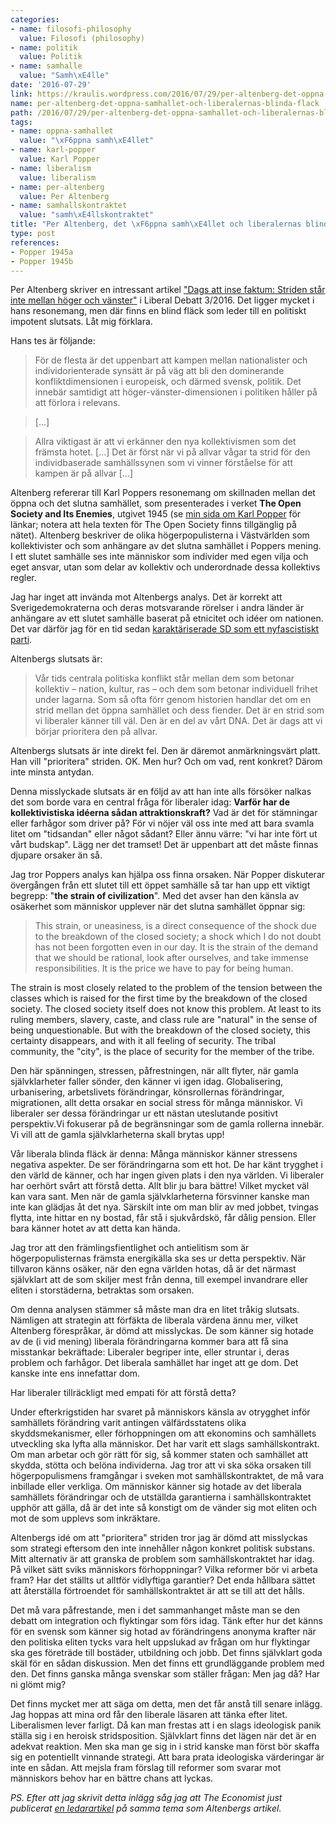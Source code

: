 ```yaml
---
categories:
- name: filosofi-philosophy
  value: Filosofi (philosophy)
- name: politik
  value: Politik
- name: samhalle
  value: "Samh\xE4lle"
date: '2016-07-29'
link: https://kraulis.wordpress.com/2016/07/29/per-altenberg-det-oppna-samhallet-och-liberalernas-blinda-flack/
name: per-altenberg-det-oppna-samhallet-och-liberalernas-blinda-flack
path: /2016/07/29/per-altenberg-det-oppna-samhallet-och-liberalernas-blinda-flack/
tags:
- name: oppna-samhallet
  value: "\xF6ppna samh\xE4llet"
- name: karl-popper
  value: Karl Popper
- name: liberalism
  value: liberalism
- name: per-altenberg
  value: Per Altenberg
- name: samhallskontraktet
  value: "samh\xE4llskontraktet"
title: "Per Altenberg, det \xF6ppna samh\xE4llet och liberalernas blinda fl\xE4ck"
type: post
references:
- Popper 1945a
- Popper 1945b
---
```

Per Altenberg skriver en intressant artikel ["Dags att inse faktum: Striden står inte mellan höger och vänster"](http://www.liberaldebatt.se/2016/07/dags-att-inse-faktum-striden-star-inte-mellan-hoger-och-vanster/) i Liberal Debatt 3/2016. Det ligger mycket i hans resonemang, men där finns en blind fläck som leder till en politiskt impotent slutsats. Låt mig förklara.

Hans tes är följande:

> För de flesta är det uppenbart att kampen mellan nationalister och individorienterade synsätt är på väg att bli den dominerande konfliktdimensionen i europeisk, och därmed svensk, politik. Det innebär samtidigt att höger-vänster-dimensionen i politiken håller på att förlora i relevans.

> [...]

> Allra viktigast är att vi erkänner den nya kollektivismen som det främsta hotet. [...] Det är först när vi på allvar vågar ta strid för den individbaserade samhällssynen som vi vinner förståelse för att kampen är på allvar [...]

Altenberg refererar till Karl Poppers resonemang om skillnaden mellan det öppna och det slutna samhället, som presenterades i verket **The Open Society and Its Enemies**, utgivet 1945 (se [min sida om Karl Popper](/karl-popper/) för länkar; notera att hela texten för The Open Society finns tillgänglig på nätet). Altenberg beskriver de olika högerpopulisterna i Västvärlden som kollektivister och som anhängare av det slutna samhället i Poppers mening. I ett slutet samhälle ses inte människor som individer med egen vilja och eget ansvar, utan som delar av kollektiv och underordnade dessa kollektivs regler.

Jag har inget att invända mot Altenbergs analys. Det är korrekt att Sverigedemokraterna och deras motsvarande rörelser i andra länder är anhängare av ett slutet samhälle baserat på etnicitet och idéer om nationen. Det var därför jag för en tid sedan [karaktäriserade SD som ett nyfascistiskt parti](/2014/12/12/joda-sverigedemokraterna-ar-nyfascister/).

Altenbergs slutsats är:

> Vår tids centrala politiska konflikt står mellan dem som betonar kollektiv – nation, kultur, ras – och dem som betonar individuell frihet under lagarna. Som så ofta förr genom historien handlar det om en strid mellan det öppna samhället och dess fiender. Det är en strid som vi liberaler känner till väl. Den är en del av vårt DNA. Det är dags att vi börjar prioritera den på allvar.

Altenbergs slutsats är inte direkt fel. Den är däremot anmärkningsvärt platt. Han vill "prioritera" striden. OK. Men hur? Och om vad, rent konkret? Därom inte minsta antydan.

Denna misslyckade slutsats är en följd av att han inte alls försöker nalkas det som borde vara en central fråga för liberaler idag: **Varför har de kollektivistiska idéerna sådan attraktionskraft?** Vad är det för stämningar eller farhågor som driver på? För vi nöjer väl oss inte med att bara svamla litet om "tidsandan" eller något sådant? Eller ännu värre: "vi har inte fört ut vårt budskap". Lägg ner det tramset! Det är uppenbart att det måste finnas djupare orsaker än så.

Jag tror Poppers analys kan hjälpa oss finna orsaken. När Popper diskuterar övergången från ett slutet till ett öppet samhälle så tar han upp ett viktigt begrepp: "**the strain of civilization**". Med det avser han den känsla av osäkerhet som människor upplever när det slutna samhället öppnar sig:

> This strain, or uneasiness, is a direct consequence of the shock due to the breakdown of the closed society; a shock which I do not doubt has not been forgotten even in our day. It is the strain of the demand that we should be rational, look after ourselves, and take immense responsibilities. It is the price we have to pay for being human.

The strain is most closely related to the problem of the tension between the classes which is raised for the first time by the breakdown of the closed society. The closed society itself does not know this problem. At least to its ruling members, slavery, caste, and class rule are "natural" in the sense of being unquestionable. But with the breakdown of the closed society, this certainty disappears, and with it all feeling of security. The tribal community, the "city", is the place of security for the member of the tribe.

Den här spänningen, stressen, påfrestningen, när allt flyter, när gamla självklarheter faller sönder, den känner vi igen idag. Globalisering, urbanisering, arbetslivets förändringar, könsrollernas förändringar, migrationen, allt detta orsakar en social stress för många människor. Vi liberaler ser dessa förändringar ur ett nästan uteslutande positivt perspektiv.Vi fokuserar på de begränsningar som de gamla rollerna innebär. Vi vill att de gamla självklarheterna skall brytas upp! 

Vår liberala blinda fläck är denna: Många människor känner stressens negativa aspekter. De ser förändringarna som ett hot. De har känt trygghet i den värld de känner, och har ingen given plats i den nya världen. Vi liberaler har oerhört svårt att förstå detta. Allt blir ju bara bättre! Vilket mycket väl kan vara sant. Men när de gamla självklarheterna försvinner kanske man inte kan glädjas åt det nya. Särskilt inte om man blir av med jobbet, tvingas flytta, inte hittar en ny bostad, får stå i sjukvårdskö, får dålig pension. Eller bara känner hotet av att detta kan hända.

Jag tror att den främlingsfientlighet och antielitism som är högerpopulisternas främsta energikälla ska ses ur detta perspektiv. När tillvaron känns osäker, när den egna världen hotas, då är det närmast självklart att de som skiljer mest från denna, till exempel invandrare eller eliten i storstäderna, betraktas som orsaken.

Om denna analysen stämmer så måste man dra en litet tråkig slutsats. Nämligen att strategin att förfäkta de liberala värdena ännu mer, vilket Altenberg förespråkar, är dömd att misslyckas. De som känner sig hotade av de (i vid mening) liberala förändringarna kommer bara att få sina misstankar bekräftade: Liberaler begriper inte, eller struntar i, deras problem och farhågor. Det liberala samhället har inget att ge dom. Det kanske inte ens innefattar dom.

Har liberaler tillräckligt med empati för att förstå detta?

Under efterkrigstiden har svaret på människors känsla av otrygghet inför samhällets förändring varit antingen välfärdsstatens olika skyddsmekanismer, eller förhoppningen om att ekonomins och samhällets utveckling ska lyfta alla människor. Det har varit ett slags samhällskontrakt. Om man arbetar och gör rätt för sig, så kommer staten och samhället att skydda, stötta och belöna individerna. Jag tror att vi ska söka orsaken till högerpopulismens framgångar i sveken mot samhällskontraktet, de må vara inbillade eller verkliga. Om människor känner sig hotade av det liberala samhällets förändringar och de utställda garantierna i samhällskontraktet upphör att gälla, då är det inte så konstigt om de vänder sig mot eliten och mot de som upplevs som inkräktare.

Altenbergs idé om att "prioritera" striden tror jag är dömd att misslyckas som strategi eftersom den inte innehåller någon konkret politisk substans. Mitt alternativ är att granska de problem som samhällskontraktet har idag. På vilket sätt sviks människors förhoppningar? Vilka reformer bör vi arbeta fram? Har det ställts ut alltför vidlyftiga garantier? Det enda hållbara sättet att återställa förtroendet för samhällskontraktet är att se till att det hålls.

Det må vara påfrestande, men i det sammanhanget måste man se den debatt om integration och flyktingar som förs idag. Tänk efter hur det känns för en svensk som känner sig hotad av förändringens anonyma krafter när den politiska eliten tycks vara helt uppslukad av frågan om hur flyktingar ska ges företräde till bostäder, utbildning och jobb. Det finns självklart goda skäl för en sådan diskussion. Men det finns ett grundläggande problem med den. Det finns ganska många svenskar som ställer frågan: Men jag då? Har ni glömt mig?

Det finns mycket mer att säga om detta, men det får anstå till senare inlägg. Jag hoppas att mina ord får den liberale läsaren att tänka efter litet. Liberalismen lever farligt. Då kan man frestas att i en slags ideologisk panik ställa sig i en heroisk stridsposition. Självklart finns det lägen när det är en adekvat reaktion. Men ska man ge sig in i strid kanske man först bör skaffa sig en potentiellt vinnande strategi. Att bara prata ideologiska värderingar är inte en sådan. Att mejsla fram förslag till reformer som svarar mot människors behov har en bättre chans att lyckas.

*PS. Efter att jag skrivit detta inlägg såg jag att The Economist just publicerat [en ledarartikel](http://www.economist.com/news/leaders/21702750-farewell-left-versus-right-contest-matters-now-open-against-closed-new) på samma tema som Altenbergs artikel.*

